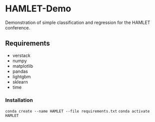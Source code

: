 # HAMLET-Demo
Demonstration of simple classification and regression for the HAMLET conference.


## Requirements
- verstack
- numpy
- matplotlib
- pandas
- lightgbm
- sklearn
- time

### Installation
```conda create --name HAMLET --file requirements.txt```
```conda activate HAMLET```
